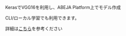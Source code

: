 KerasでVGG16を利用し、ABEJA Platform上でモデル作成

CLI/ローカル学習でも利用できます。

詳細は[こちら](https://qiita.com/koba_taka/items/73f8faee85cd8226b7fb)を参考ください
